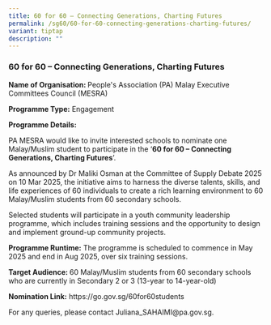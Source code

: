 ```yaml
---
title: 60 for 60 – Connecting Generations, Charting Futures
permalink: /sg60/60-for-60-connecting-generations-charting-futures/
variant: tiptap
description: ""
---
```

<h3>60 for 60 – Connecting Generations, Charting Futures</h3>
<p><strong>Name of Organisation: </strong>People's Association (PA) Malay
Executive Committees Council (MESRA)</p>
<p><strong>Programme Type:</strong> Engagement</p>
<p><strong>Programme Details:</strong>
</p>
<p>PA MESRA would like to invite interested schools to nominate one Malay/Muslim
student to participate in the ‘<strong>60 for 60 – Connecting Generations, Charting Futures</strong>’.</p>
<p>As announced by Dr Maliki Osman at the Committee of Supply Debate 2025
on 10 Mar 2025, the initiative aims to harness the diverse talents, skills,
and life experiences of 60 individuals to create a rich learning environment
to 60 Malay/Muslim students from 60 secondary schools.</p>
<p>Selected students will participate in a youth community leadership programme,
which includes training sessions and the opportunity to design and implement
ground-up community projects.</p>
<p><strong>Programme Runtime:</strong> The programme is scheduled to commence
in May 2025 and end in Aug 2025, over six training sessions.</p>
<p><strong>Target Audience: </strong>60 Malay/Muslim students from 60 secondary
schools who are currently in Secondary 2 or 3 (13-year to 14-year-old)</p>
<p><strong>Nomination Link:</strong>  <a rel="noopener noreferrer nofollow" target="_blank">https://go.gov.sg/60for60students</a>
</p>
<p>For any queries, please contact <a rel="noopener noreferrer nofollow" target="_blank">Juliana_SAHAIMI@pa.gov.sg</a>.</p>
<p></p>